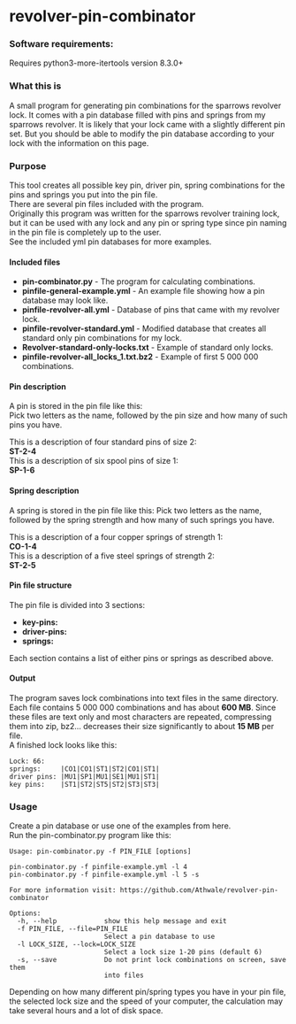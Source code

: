 # revolver-pin-combinator
### Software requirements:
Requires python3-more-itertools version 8.3.0+

### What this is
A small program for generating pin combinations for the sparrows revolver lock.
It comes with a pin database filled with pins and springs from my sparrows revolver.
It is likely that your lock came with a slightly different pin set. But you should
be able to modify the pin database according to your lock with the information
on this page.

### Purpose
This tool creates all possible key pin, driver pin, spring combinations for the
pins and springs you put into the pin file.  
There are several pin files included with the program.  
Originally this program was written for the sparrows revolver training lock, but it can 
be used with any lock and any pin or spring type since pin naming in the pin file
is completely up to the user.  
See the included yml pin databases for more examples.

#### Included files
* **pin-combinator.py** - The program for calculating combinations.
* **pinfile-general-example.yml** - An example file showing how a pin database may look like.  
* **pinfile-revolver-all.yml** - Database of pins that came with my revolver lock.  
* **pinfile-revolver-standard.yml** - Modified database that creates all standard only 
pin combinations for my lock.  
* **Revolver-standard-only-locks.txt** - Example of standard only locks.  
* **pinfile-revolver-all_locks_1.txt.bz2** - Example of first 5 000 000 combinations.

#### Pin description
A pin is stored in the pin file like this:  
Pick two letters as the name, followed by the pin size and how many of such 
pins you have.    

This is a description of four standard pins of size 2:  
**ST-2-4**  
This is a description of six spool pins of size 1:  
**SP-1-6**

#### Spring description
A spring is stored in the pin file like this:
Pick two letters as the name, followed by the spring strength and how many of such 
springs you have.  

This is a description of a four copper springs of strength 1:  
**CO-1-4**  
This is a description of a five steel springs of strength 2:  
**ST-2-5**

#### Pin file structure
The pin file is divided into 3 sections:  
* **key-pins:**  
* **driver-pins:**  
* **springs:**
  
Each section contains a list of either pins or springs as described above. 

#### Output
The program saves lock combinations into text files in the same directory. 
Each file contains 5 000 000 combinations and has about **600 MB**. Since these
files are text only and most characters are repeated, compressing them into 
zip, bz2... decreases their size significantly to about **15 MB** per file.  
A finished lock looks like this:  
```
Lock: 66:  
springs:     |CO1|CO1|ST1|ST2|CO1|ST1|  
driver pins: |MU1|SP1|MU1|SE1|MU1|ST1|  
key pins:    |ST1|ST2|ST5|ST2|ST3|ST3|  
```

### Usage
Create a pin database or use one of the examples from here.  
Run the pin-combinator.py program like this:  
```
Usage: pin-combinator.py -f PIN_FILE [options]

pin-combinator.py -f pinfile-example.yml -l 4
pin-combinator.py -f pinfile-example.yml -l 5 -s

For more information visit: https://github.com/Athwale/revolver-pin-combinator

Options:
  -h, --help            show this help message and exit
  -f PIN_FILE, --file=PIN_FILE
                        Select a pin database to use
  -l LOCK_SIZE, --lock=LOCK_SIZE
                        Select a lock size 1-20 pins (default 6)
  -s, --save            Do not print lock combinations on screen, save them
                        into files
```
Depending on how many different pin/spring types you have in your pin file, the 
selected lock size and the speed of your computer, the calculation may take several 
hours and a lot of disk space.
